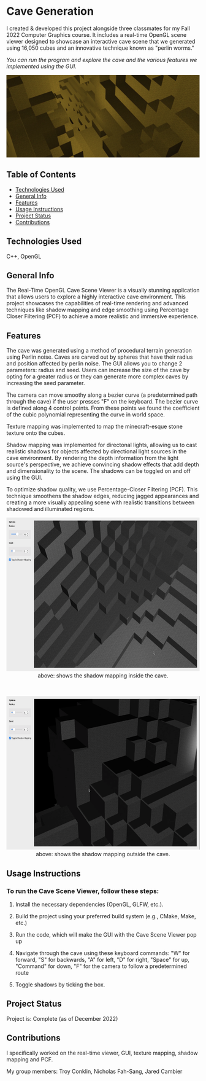 # Cave Generation

I created & developed this project alongside three classmates for my Fall 2022 Computer Graphics course. It includes a real-time OpenGL scene viewer designed to showcase an interactive cave scene that we generated using 16,050 cubes and an innovative technique known as "perlin worms."

*You can run the program and explore the cave and the various features we implemented using the GUI.*

<p align="center">
    <img src="./assets/cavebanner.png" alt="" width="1000">
</p>

## Table of Contents
* [Technologies Used](#technologies-used)
* [General Info](#general-info)
* [Features](#features)
* [Usage Instructions](#usage-instructions)
* [Project Status](#project-status)
* [Contributions](#contributions)
<!-- * [License](#license) -->

## Technologies Used
C++, OpenGL

## General Info

The Real-Time OpenGL Cave Scene Viewer is a visually stunning application that allows users to explore a highly interactive cave environment. This project showcases the capabilities of real-time rendering and advanced techniques like shadow mapping and edge smoothing using Percentage Closer Filtering (PCF) to achieve a more realistic and immersive experience.

## Features

The cave was generated using a method of procedural terrain generation using Perlin noise. Caves are carved out by spheres that have their radius and position affected by perlin noise. The GUI allows you to change 2 parameters: radius and seed. Users can increase the size of the cave by opting for a greater radius or they can generate more complex caves by increasing the seed parameter.

The camera can move smoothy along a bezier curve (a predetermined path through the cave) if the user presses "F" on the keyboard. The bezier curve is defined along 4 control points. From these points we found the coefficient of the cubic polynomial representing the curve in world space.

Texture mapping was implemented to map the minecraft-esque stone texture onto the cubes.

Shadow mapping was implemented for directonal lights, allowing us to cast realistic shadows for objects affected by directional light sources in the cave environment. By rendering the depth information from the light source's perspective, we achieve convincing shadow effects that add depth and dimensionality to the scene. The shadows can be toggled on and off using the GUI.

To optimize shadow quality, we use Percentage-Closer Filtering (PCF). This technique smoothens the shadow edges, reducing jagged appearances and creating a more visually appealing scene with realistic transitions between shadowed and illuminated regions.

<p align="center">
    <img src="./assets/shadowmapping1.png" height=400 alt="">
    <br>
    above: shows the shadow mapping inside the cave.
</p>

<br>

<p align="center">
    <img src="./assets/shadowmapping2.png" height=400 alt="">
    <br>
    above: shows the shadow mapping outside the cave.
</p>

## Usage Instructions

### To run the Cave Scene Viewer, follow these steps:

1. Install the necessary dependencies (OpenGL, GLFW, etc.).
    
2. Build the project using your preferred build system (e.g., CMake, Make, etc.)
3. Run the code, which will make the GUI with the Cave Scene Viewer pop up
   
5. Navigate through the cave using these keyboard commands: "W" for forward, "S" for backwards, "A" for left, "D" for right, "Space" for up, "Command" for down, "F" for the camera to follow a predetermined route
   
7. Toggle shadows by ticking the box.

## Project Status
Project is: Complete (as of December 2022)

## Contributions

 I specifically worked on the real-time viewer, GUI, texture mapping, shadow mapping and PCF.
 
My group members: Troy Conklin, Nicholas Fah-Sang, Jared Cambier 
